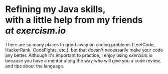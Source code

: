 # Refining my Java skills, <br>with a little help from my friends <br>_at exercism.io_

There are so many places to grind away on coding problems (LeetCode, HackerRank, CodeFights, etc.), but that doesn't necessarily make your code any better. Although it's important to practice, I enjoy using _exercism.io_ because you have a mentor along the way who will give you a code review, and tips about the language.
